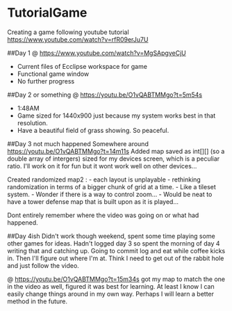 # TutorialGame
Creating a game following youtube tutorial https://www.youtube.com/watch?v=rfR09erJu7U

##Day 1
@ https://www.youtube.com/watch?v=MgSApgveCjU

 - Current files of Ecclipse workspace for game
 - Functional game window
 - No further progress

##Day 2 or something
@ https://youtu.be/O1vQABTMMgo?t=5m54s
 - 1:48AM
 - Game sized for 1440x900 just because my system works best in that resolution.
 - Have a beautiful field of grass showing. So peaceful.

##Day 3 not much happened
  Somewhere around https://youtu.be/O1vQABTMMgo?t=14m11s
  Added map saved as int[][] (so a double array of intergers)
    sized for my devices screen, which is a peculiar ratio. I'll work on it for fun but it wont work well on other devices...

  Created randomized map2 :
    - each layout is unplayable
    - rethinking randomization in terms of a bigger chunk of grid at a time.
      - Like a tileset system.
      - Wonder if there is a way to control zoom...
      - Would be neat to have a tower defense map that is built upon as it is played...

  Dont entirely remember where the video was going on or what had happened.

##Day 4ish
  Didn't work though weekend, spent some time playing some other games for ideas.
  Hadn't logged day 3 so spent the morning of day 4 writing that and catching up.
  Going to commit log and eat while coffee kicks in. Then I'll figure out where I'm at. Think I need to get out of the rabbit hole and just follow the video.

  @  https://youtu.be/O1vQABTMMgo?t=15m34s
  got my map to match the one in the video as well, figured it was best for learning. At least I know I can easily change things around in my own way. Perhaps I will learn a better method in the future.